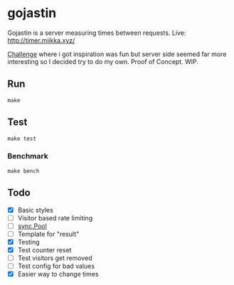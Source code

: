 # gojastin

Gojastin is a server measuring times between requests. Live: http://timer.miikka.xyz/

[Challenge](https://github.com/hivehelsinki/remote-challs/tree/master/chall03) where i got inspiration was fun but server side seemed far more interesting so I decided try to do my own. Proof of Concept. WIP.

## Run
`make`

## Test
`make test`

### Benchmark
```make bench```

## Todo
- [x] Basic styles
- [ ] Visitor based rate limiting
- [ ] [sync.Pool](https://developer20.com/using-sync-pool/index.html)
- [ ] Template for "result"
- [x] Testing
- [x] Test counter reset
- [ ] Test visitors get removed
- [ ] Test config for bad values
- [x] Easier way to change times
